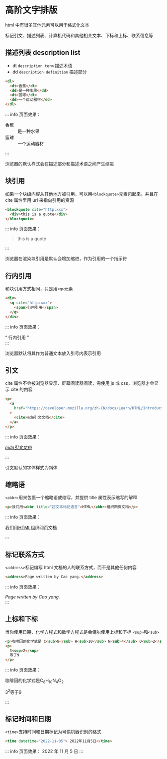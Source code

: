 # 高阶文字排版

html 中有很多其他元素可以用于格式化文本

标记引文、描述列表、计算机代码和其他相关文本、下标和上标、联系信息等

## 描述列表 description list

- dt `description term` 描述术语
- dd `description definition` 描述部分

```html
<dl>
  <dt>香蕉</dt>
  <dd>是一种水果</dd>
  <dt>篮球</dt>
  <dd>一个运动器材</dd>
</dl>
```

::: info 页面效果：

<dl>
    <dt>香蕉</dt>
    <dd>是一种水果</dd>
    <dt>篮球</dt>
    <dd>一个运动器材</dd>
</dl>

:::

浏览器的默认样式会在描述部分和描述术语之间产生缩进

## 块引用

如果一个块级内容从其他地方被引用，可以用`<blockquote>`元素包起来。并且在 cite 属性里用 url 来指向引用的资源

```html
<blockquote cite="http:xxx">
  <div>this is a quote</div>
</blockquote>
```

::: info 页面效果：

<blockquote cite="http:xxx">
    <div>this is a quote</div>
</blockquote>
:::

浏览器在渲染块引用是默认会增加缩进，作为引用的一个指示符

## 行内引用

和块引用方式相同，只是用`<q>`元素

```html
<div>
  <q cite="http:xxx">
    <span>行内引用</span>
  </q>
</div>
```

::: info 页面效果：

<div>
    <q cite="http:xxx">
        <span>行内引用</span>
    </q>
</div>
:::

浏览器默认将其作为普通文本放入引号内表示引用

## 引文

cite 属性不会被浏览器显示、屏幕阅读器阅读，需使用 js 或 css，浏览器才会显示 cite 的内容

```html
<p>
  <a
    href="https://developer.mozilla.org/zh-CN/docs/Learn/HTML/Introduction_to_HTML/Advanced_text_formatting"
  >
    <cite>mdn引文文档</cite>
  </a>
</p>
```

::: info 页面效果：

<p>
    <a
     target="_blank"  href="https://developer.mozilla.org/zh-CN/docs/Learn/HTML/Introduction_to_HTML/Advanced_text_formatting"
    >
        <cite>mdn引文文档</cite>
    </a>
</p>
:::

引文默认的字体样式为斜体

## 缩略语

`<abbr>`用来包裹一个缩略语或缩写，并提供 title 属性表示缩写的解释

```html
<p>我们用<abbr title="超文本标记语言">HTML</abbr>组织网页文档</p>
```

::: info 页面效果：

<p>我们用<abbr title="超文本标记语言">HTML</abbr>组织网页文档</p>
:::

## 标记联系方式

`<address>`标记编写 html 文档的人的联系方式，而不是其他任何内容

```html
<address>Page written by Cao yang.</address>
```

::: info 页面效果：

<address>Page written by Cao yang.</address>
:::

## 上标和下标

当你使用日期、化学方程式和数学方程式是会偶尔使用上标和下标
`<sup>`和`<sub>`

```html
<p>咖啡因的化学式是 C<sub>8</sub> H<sub>10</sub> N<sub>4</sub> O<sub>2</sub></p>
<p>
  3<sup>2</sup>
  等于9
</p>
```

::: info 页面效果：

<p>咖啡因的化学式是C<sub>8</sub>H<sub>10</sub>N<sub>4</sub>O<sub>2 </sub></p>
<p>3<sup>2</sup>等于9</p>
:::

## 标记时间和日期

`<time>`支持时间和日期标记为可供机器识别的格式

```html
<time datetime="2022-11-05"> 2022年11月5日</time>
```

::: info 页面效果：
<time datetime="2022-11-05"> 2022 年 11 月 5 日</time>
:::
